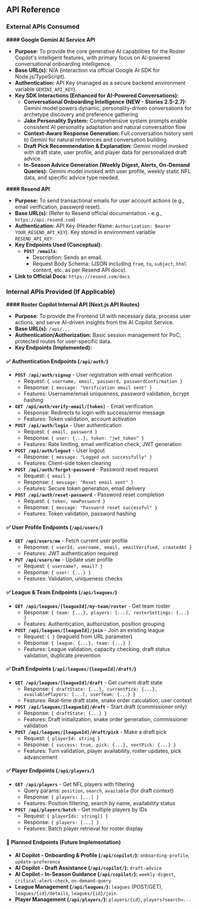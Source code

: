 ## API Reference

### External APIs Consumed

**#### Google Gemini AI Service API**

* **Purpose:** To provide the core generative AI capabilities for the Roster Copilot's intelligent features, with primary focus on AI-powered conversational onboarding intelligence.
* **Base URL(s):** N/A (interaction via official Google AI SDK for Node.js/TypeScript).
* **Authentication:** API Key (managed as a secure backend environment variable `GEMINI_API_KEY`).
* **Key SDK Interactions (Enhanced for AI-Powered Conversations):**
    * **Conversational Onboarding Intelligence (NEW - Stories 2.5-2.7):** Gemini model powers dynamic, personality-driven conversations for archetype discovery and preference gathering
    * **Jake Personality System:** Comprehensive system prompts enable consistent AI personality adaptation and natural conversation flow
    * **Context-Aware Response Generation:** Full conversation history sent to Gemini for natural references and conversation building
    * **Draft Pick Recommendation & Explanation:** Gemini model invoked with draft state, user profile, and player data for personalized draft advice.
    * **In-Season Advice Generation (Weekly Digest, Alerts, On-Demand Queries):** Gemini model invoked with user profile, weekly static NFL data, and specific advice type needed.

**#### Resend API**

* **Purpose:** To send transactional emails for user account actions (e.g., email verification, password reset).
* **Base URL(s):** (Refer to Resend official documentation - e.g., `https://api.resend.com`)
* **Authentication:** API Key (Header Name: `Authorization: Bearer YOUR_RESEND_API_KEY`). Key stored in environment variable `RESEND_API_KEY`.
* **Key Endpoints Used (Conceptual):**
    * **`POST /emails`**:
        * Description: Sends an email.
        * Request Body Schema: (JSON including `from`, `to`, `subject`, `html` content, etc. as per Resend API docs).
* **Link to Official Docs:** `https://resend.com/docs`

### Internal APIs Provided (If Applicable)

**#### Roster Copilot Internal API (Next.js API Routes)**

* **Purpose:** To provide the Frontend UI with necessary data, process user actions, and serve AI-driven insights from the AI Copilot Service.
* **Base URL(s):** `/api/...`
* **Authentication/Authorization:** Basic session management for PoC; protected routes for user-specific data.
* **Key Endpoints (Implemented):**

#### ✅ Authentication Endpoints (`/api/auth/`)
* **`POST /api/auth/signup`** - User registration with email verification
  - Request: `{ username, email, password, passwordConfirmation }`
  - Response: `{ message: "Verification email sent" }`
  - Features: Username/email uniqueness, password validation, bcrypt hashing
* **`GET /api/auth/verify-email/[token]`** - Email verification
  - Response: Redirects to login with success/error message
  - Features: Token validation, account activation
* **`POST /api/auth/login`** - User authentication
  - Request: `{ email, password }`
  - Response: `{ user: {...}, token: "jwt_token" }`
  - Features: Rate limiting, email verification check, JWT generation
* **`POST /api/auth/logout`** - User logout
  - Response: `{ message: "Logged out successfully" }`
  - Features: Client-side token clearing
* **`POST /api/auth/forgot-password`** - Password reset request
  - Request: `{ email }`
  - Response: `{ message: "Reset email sent" }`
  - Features: Secure token generation, email delivery
* **`POST /api/auth/reset-password`** - Password reset completion
  - Request: `{ token, newPassword }`
  - Response: `{ message: "Password reset successful" }`
  - Features: Token validation, password hashing

#### ✅ User Profile Endpoints (`/api/users/`)
* **`GET /api/users/me`** - Fetch current user profile
  - Response: `{ userId, username, email, emailVerified, createdAt }`
  - Features: JWT authentication required
* **`PUT /api/users/me`** - Update user profile
  - Request: `{ username?, email? }`
  - Response: `{ user: {...} }`
  - Features: Validation, uniqueness checks

#### ✅ League & Team Endpoints (`/api/leagues/`)
* **`GET /api/leagues/[leagueId]/my-team/roster`** - Get team roster
  - Response: `{ team: {...}, players: [...], rosterSettings: {...} }`
  - Features: Authentication, authorization, position grouping
* **`POST /api/leagues/[leagueId]/join`** - Join an existing league
  - Request: `{ }` (leagueId from URL parameter)
  - Response: `{ league: {...}, team: {...} }`
  - Features: League validation, capacity checking, draft status validation, duplicate prevention

#### ✅ Draft Endpoints (`/api/leagues/[leagueId]/draft/`)
* **`GET /api/leagues/[leagueId]/draft`** - Get current draft state
  - Response: `{ draftState: {...}, currentPick: {...}, availablePlayers: [...], userTeam: {...} }`
  - Features: Real-time draft state, snake order calculation, user context
* **`POST /api/leagues/[leagueId]/draft`** - Start draft (commissioner only)
  - Response: `{ draftState: {...} }`
  - Features: Draft initialization, snake order generation, commissioner validation
* **`POST /api/leagues/[leagueId]/draft/pick`** - Make a draft pick
  - Request: `{ playerId: string }`
  - Response: `{ success: true, pick: {...}, nextPick: {...} }`
  - Features: Turn validation, player availability, roster updates, pick advancement

#### ✅ Player Endpoints (`/api/players/`)
* **`GET /api/players`** - Get NFL players with filtering
  - Query params: `position`, `search`, `available` (for draft context)
  - Response: `{ players: [...] }`
  - Features: Position filtering, search by name, availability status
* **`POST /api/players/batch`** - Get multiple players by IDs
  - Request: `{ playerIds: string[] }`
  - Response: `{ players: [...] }`
  - Features: Batch player retrieval for roster display

#### 🚧 Planned Endpoints (Future Implementation)
* **AI Copilot - Onboarding & Profile (`/api/copilot/`):** `onboarding-profile`, `update-preference`
* **AI Copilot - Draft Assistance (`/api/copilot/`):** `draft-advice`
* **AI Copilot - In-Season Guidance (`/api/copilot/`):** `weekly-digest`, `critical-alert-check`, `on-demand-query`
* **League Management (`/api/leagues/`):** `leagues` (POST/GET), `leagues/{id}/details`, `leagues/{id}/join`
* **Player Management (`/api/players/`):** `players/{id}`, `players?search=...`